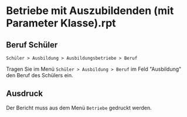 ﻿# Betriebe mit Auszubildenden (mit Parameter Klasse).rpt

## Beruf Schüler

`Schüler > Ausbildung > Ausbildungsbetriebe > Beruf `

Tragen Sie im Menü `Schüler > Ausbildung > Beruf`  im Feld "Ausbildung" den Beruf des Schülers ein.

## Ausdruck

Der Bericht muss aus dem Menü `Betriebe` gedruckt werden.